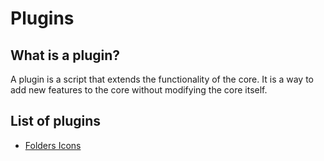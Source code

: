 # Plugins

## What is a plugin?
A plugin is a script that extends the functionality of the core. It is a way to add new features to the core without modifying the core itself.

## List of plugins
- [Folders Icons](/docs/root/CoreDocs/Plugins/FolderIcons.md)